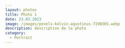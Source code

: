 ```yaml
---
layout: photos
title: Photo 1
date: 23.03.2023
image: /images/pexels-kelvin-agustinus-7190365.webp
description: description de la photo
category:
  - Portrait
---
```


